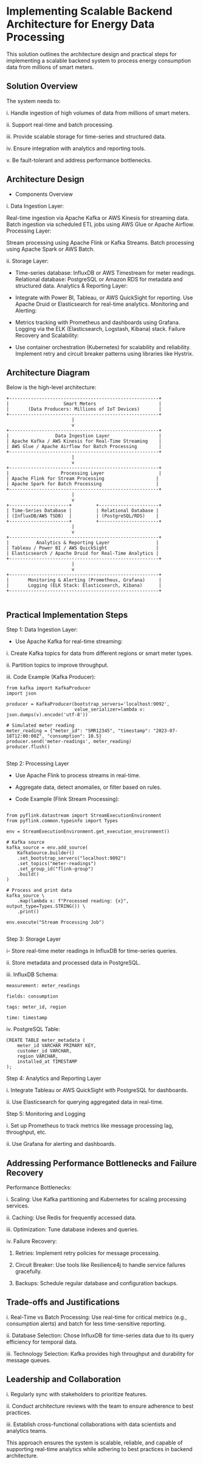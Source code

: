 # Implementing Scalable Backend Architecture for Energy Data Processing

This solution outlines the architecture design and practical steps for implementing a scalable backend system to process energy consumption data from millions of smart meters.

## Solution Overview
The system needs to:

i. Handle ingestion of high volumes of data from millions of smart meters.

ii. Support real-time and batch processing.

iii. Provide scalable storage for time-series and structured data.

iv. Ensure integration with analytics and reporting tools.

v. Be fault-tolerant and address performance bottlenecks.

## Architecture Design

- Components Overview

i. Data Ingestion Layer:

Real-time ingestion via Apache Kafka or AWS Kinesis for streaming data.
Batch ingestion via scheduled ETL jobs using AWS Glue or Apache Airflow.
Processing Layer:

Stream processing using Apache Flink or Kafka Streams.
Batch processing using Apache Spark or AWS Batch.

ii. Storage Layer:

- Time-series database: InfluxDB or AWS Timestream for meter readings.
Relational database: PostgreSQL or Amazon RDS for metadata and structured data.
Analytics & Reporting Layer:

- Integrate with Power BI, Tableau, or AWS QuickSight for reporting.
Use Apache Druid or Elasticsearch for real-time analytics.
Monitoring and Alerting:

- Metrics tracking with Prometheus and dashboards using Grafana.
Logging via the ELK (Elasticsearch, Logstash, Kibana) stack.
Failure Recovery and Scalability:

- Use container orchestration (Kubernetes) for scalability and reliability.
Implement retry and circuit breaker patterns using libraries like Hystrix.

##  Architecture Diagram
Below is the high-level architecture:

```
+-------------------------------------------------------+
|                    Smart Meters                       |
|       (Data Producers: Millions of IoT Devices)       |
+-------------------------------------------------------+
                        |
                        v
+-------------------------------------------------------+
|                 Data Ingestion Layer                  |
| Apache Kafka / AWS Kinesis for Real-Time Streaming    |
| AWS Glue / Apache Airflow for Batch Processing        |
+-------------------------------------------------------+
                        |
                        v
+-------------------------------------------------------+
|                   Processing Layer                    |
| Apache Flink for Stream Processing                   |
| Apache Spark for Batch Processing                    |
+-------------------------------------------------------+
                        |
                        v
+----------------------+         +----------------------+
| Time-Series Database |         | Relational Database |
| (InfluxDB/AWS TSDB)  |         | (PostgreSQL/RDS)    |
+----------------------+         +----------------------+
                        |
                        v
+-------------------------------------------------------+
|          Analytics & Reporting Layer                 |
| Tableau / Power BI / AWS QuickSight                  |
| Elasticsearch / Apache Druid for Real-Time Analytics |
+-------------------------------------------------------+
                        |
                        v
+-------------------------------------------------------+
|       Monitoring & Alerting (Prometheus, Grafana)     |
|       Logging (ELK Stack: Elasticsearch, Kibana)      |
+-------------------------------------------------------+


```
## Practical Implementation Steps

Step 1: Data Ingestion Layer:

-  Use Apache Kafka for real-time streaming:

i. Create Kafka topics for data from different regions or smart meter types.

ii. Partition topics to improve throughput.

iii. Code Example (Kafka Producer):

```
from kafka import KafkaProducer
import json

producer = KafkaProducer(bootstrap_servers='localhost:9092',
                         value_serializer=lambda v: json.dumps(v).encode('utf-8'))

# Simulated meter reading
meter_reading = {"meter_id": "SMR12345", "timestamp": "2023-07-18T12:00:00Z", "consumption": 10.5}
producer.send('meter-readings', meter_reading)
producer.flush()


```

Step 2: Processing Layer

- Use Apache Flink to process streams in real-time.

- Aggregate data, detect anomalies, or filter based on rules.

- Code Example (Flink Stream Processing):

```

from pyflink.datastream import StreamExecutionEnvironment
from pyflink.common.typeinfo import Types

env = StreamExecutionEnvironment.get_execution_environment()

# Kafka source
kafka_source = env.add_source(
    KafkaSource.builder()
    .set_bootstrap_servers("localhost:9092")
    .set_topics("meter-readings")
    .set_group_id("flink-group")
    .build()
)

# Process and print data
kafka_source \
    .map(lambda x: f"Processed reading: {x}", output_type=Types.STRING()) \
    .print()

env.execute("Stream Processing Job")


```

Step 3: Storage Layer

i- Store real-time meter readings in InfluxDB for time-series queries.

ii. Store metadata and processed data in PostgreSQL.

iii. InfluxDB Schema:

```
measurement: meter_readings

fields: consumption

tags: meter_id, region

time: timestamp

```

iv. PostgreSQL Table:

```
CREATE TABLE meter_metadata (
    meter_id VARCHAR PRIMARY KEY,
    customer_id VARCHAR,
    region VARCHAR,
    installed_at TIMESTAMP
);

```

Step 4: Analytics and Reporting Layer

i. Integrate Tableau or AWS QuickSight with PostgreSQL for dashboards.

ii. Use Elasticsearch for querying aggregated data in real-time.


Step 5: Monitoring and Logging

i. Set up Prometheus to track metrics like message processing lag, throughput, etc.

ii. Use Grafana for alerting and dashboards.

## Addressing Performance Bottlenecks and Failure Recovery

Performance Bottlenecks:

i. Scaling: Use Kafka partitioning and Kubernetes for scaling processing services.

ii. Caching: Use Redis for frequently accessed data.

iii. Optimization: Tune database indexes and queries.

iv. Failure Recovery:

1. Retries: Implement retry policies for message processing.

2. Circuit Breaker: Use tools like Resilience4j to handle service failures gracefully.

3. Backups: Schedule regular database and configuration backups.

## Trade-offs and Justifications

i. Real-Time vs Batch Processing: Use real-time for critical metrics (e.g., consumption alerts) and batch for less time-sensitive reporting.

ii. Database Selection: Chose InfluxDB for time-series data due to its query efficiency for temporal data.


iii. Technology Selection: Kafka provides high throughput and durability for message queues.

## Leadership and Collaboration

i. Regularly sync with stakeholders to prioritize features.

ii. Conduct architecture reviews with the team to ensure adherence to best practices.

iii. Establish cross-functional collaborations with data scientists and analytics teams.

This approach ensures the system is scalable, reliable, and capable of supporting real-time analytics while adhering to best practices in backend architecture.
